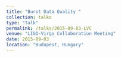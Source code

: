 ```yaml
---
title: "Burst Data Quality "
collection: talks
type: "Talk"
permalink: /talks/2015-09-03-LVC
venue: "LIGO-Virgo Collaboration Meeting"
date: 2015-09-03
location: "Budapest, Hungary"
---
```

